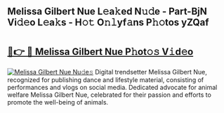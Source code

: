 ## Melissa Gilbert Nue L𝚎a𝚔ed N𝚞𝚍e - Part-BjN Vi𝚍𝚎o L𝚎a𝚔s - H𝚘𝚝 O𝚗𝚕yf𝚊ns P𝚑𝚘tos yZQaf

# <h2><a href="http://kfblu9j.oniu.top/?m=Melissa+Gilbert+Nue">🔗👉 🔴 Melissa Gilbert Nue P𝚑ot𝚘𝚜 V𝚒d𝚎o</a></h2>

[![Melissa Gilbert Nue Nu𝚍e𝚜](https://i.imgur.com/0qMVB7G.gif)](http://kfblu9j.oniu.top/?m=Melissa+Gilbert+Nue)
Digital trendsetter Melissa Gilbert Nue, recognized for publishing dance and lifestyle material, consisting of performances and vlogs on social media. Dedicated advocate for animal welfare Melissa Gilbert Nue, celebrated for their passion and efforts to promote the well-being of animals.  

